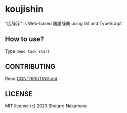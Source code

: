 # koujishin
"広辞深" is Web-based 国語辞典 using Git and TypeScript
## How to use?
Type `deno task start`
## CONTRIBUTING
Read [CONTRIBUTING.md](CONTRIBUTING.md)
## LICENSE
MIT license (c) 2023 Shotaro Nakamura

